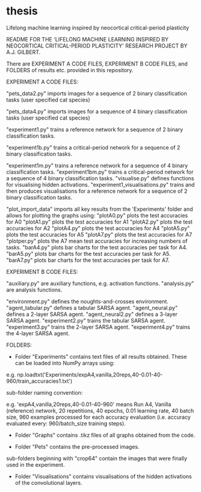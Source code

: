 # thesis
Lifelong machine learning inspired by neocortical critical-period plasticity

README FOR THE 'LIFELONG MACHINE LEARNING INSPIRED BY NEOCORTICAL CRITICAL-PERIOD PLASTICITY' RESEARCH PROJECT BY A.J. GILBERT.

There are EXPERIMENT A CODE FILES, EXPERIMENT B CODE FILES, and FOLDERS of results etc. provided in this repository.

EXPERIMENT A CODE FILES:

"pets_data2.py" imports images for a sequence of 2 binary classification tasks (user specified cat species)

"pets_data4.py" imports images for a sequence of 4 binary classification tasks (user specified cat species)

"experiment1.py" trains a reference network for a sequence of 2 binary classification tasks.

"experiment1b.py" trains a critical-period network for a sequence of 2 binary classification tasks.

"experiment1m.py" trains a reference network for a sequence of 4 binary classification tasks.
"experiment1bm.py" trains a critical-period network for a sequence of 4 binary classification tasks.
"visualise.py" defines functions for visualising hidden activations.
"experiment1_visualisations.py" trains and then produces visualisations for a reference network for a sequence of 2 binary classification tasks.

"plot_import_data" imports all key results from the 'Experiments' folder and allows for plotting the graphs using:
"plotA0.py" plots the test accuracies for A0
"plotA1.py" plots the test accuracies for A1
"plotA2.py" plots the test accuracies for A2
"plotA4.py" plots the test accuracies for A4
"plotA5.py" plots the test accuracies for A5
"plotA7.py" plots the test accuracies for A7
"plotper.py" plots the A7 mean test accuracies for increasing numbers of tasks.
"barA4.py" plots bar charts for the test accuracies per task for A4.
"barA5.py" plots bar charts for the test accuracies per task for A5.
"barA7.py" plots bar charts for the test accuracies per task for A7.


EXPERIMENT B CODE FILES:

"auxiliary.py" are auxiliary functions, e.g. activation functions.
"analysis.py" are analysis functions.

"environment.py" defines the noughts-and-crosses environment.
"agent_tabular.py" defines a tabular SARSA agent.
"agent_neural.py" defines a 2-layer SARSA agent.
"agent_neural2.py" defines a 3-layer SARSA agent.
"experiment2.py" trains the tabular SARSA agent.
"experiment3.py" trains the 2-layer SARSA agent.
"experiment4.py" trains the 4-layer SARSA agent.

FOLDERS:

- Folder "Experiments" contains text files of all results obtained. These can be loaded into NumPy arrays using:

e.g.
np.loadtxt('Experiments/expA4,vanilla,20reps,40-0.01-40-960/train_accuracies1.txt')

sub-folder naming convention:

e.g.
'expA4,vanilla,20reps,40-0.01-40-960' means Run A4, Vanilla (reference) network, 20 repetitions, 40 epochs, 0.01 learning rate, 40 batch size, 960 examples processed for each accuracy evaluation (i.e. accuracy evaluated every: 960/batch_size training steps).

- Folder "Graphs" contains .tikz files of all graphs obtained from the code.

- Folder "Pets" contains the pre-processed images. 

sub-folders beginning with "crop64" contain the images that were finally used in the experiment.

- Folder "Visualisations" contains visualisations of the hidden activations of the convolutional layers.

